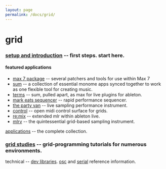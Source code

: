 ```yaml
---
layout: page
permalink: /docs/grid/
---
```


# grid

### [setup and introduction](/docs/setup) -- first steps. start here.

#### featured applications

* [max 7 package](/docs/app/package) -- several patchers and tools for use within Max 7
* [sum](/docs/app/sum) -- a collection of essential monome apps synced together to work as one flexible tool for creating music.
* [terms](/docs/app/terms) -- sum, pulled apart, as max for live plugins for ableton.
* [mark eats sequencer](http://markeats.com/sequencer) -- rapid performance sequencer.
* [the party van](http://www.rodrigoconstanzo.com/the-party-van) -- live sampling performance instrument.
* [control](https://github.com/benjaminvanesser/control) -- open midi control surface for grids.
* [re:mix](https://github.com/el-quinto/mix) -- extended mlr within ableton live.
* [mlrv](https://github.com/trentgill/mlrv2/releases/latest) -- the quintessential grid-based sampling instrument.

[applications](/docs/app) -- the complete collection.

### [grid studies](/docs/grid-studies) -- grid-programming tutorials for numerous environments.

technical -- [dev libraries](/docs/libraries). [osc](/docs/osc) and [serial](/docs/serial.txt) reference information.